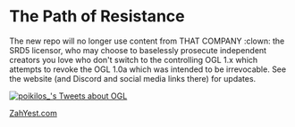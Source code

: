 # The Path of Resistance
The new repo will no longer use content from THAT COMPANY :clown: the SRD5 licensor, who may choose to baselessly prosecute independent creators you love who don't switch to the controlling OGL 1.x which attempts to revoke the OGL 1.0a which was intended to be irrevocable. See the website (and Discord and social media links there) for updates.


[![poikilos_'s Tweets about OGL](https://user-images.githubusercontent.com/7557867/214199738-cbe0a0a0-5857-4b69-9ec2-f2580f26c2b1.png)](https://twitter.com/poikilos_)

[ZahYest.com](https://zahyest.com)
